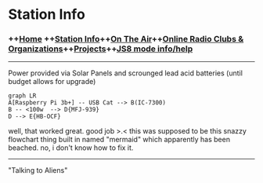 

# Station Info

### ++[Home](index.md) ++[Station Info](station.md)++[On The Air](ontheair.md)++[Online Radio Clubs & Organizations](clubs.md)++[Projects](projects.md)++[JS8 mode info/help](js8help.md)
---
Power provided via Solar Panels and scrounged lead acid batteries 
(until budget allows for upgrade)

```mermaid
graph LR
A[Raspberry Pi 3b+] -- USB Cat --> B(IC-7300)
B -- <100w  --> D{MFJ-939}
D --> E{HB-OCF}

```
well, that worked great. good job >.< 
this was supposed to be this snazzy flowchart thing built in named "mermaid" which apparently has been beached.  no, i don't know how to fix it. 

---
  "Talking to Aliens" 
<!--stackedit_data:
eyJoaXN0b3J5IjpbLTE5MDgzMzUxOTksMTk4Mzk2ODMzMywtMT
Y4MzIzNjQ5MywyMDA3OTU2Nzc2XX0=
-->